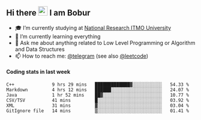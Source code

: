 ## Hi there <img src="https://media.giphy.com/media/hvRJCLFzcasrR4ia7z/giphy.gif" width="25px"> I am Bobur

- :mortar_board: I’m currently studying at [National Research ITMO University](https://itmo.ru/)
- :seedling: I’m currently learning everything
- :speech_balloon: Ask me about anything related to Low Level Programming or Algorithm and Data Structures
- :mailbox: How to reach me: [@telegram](https://t.me/bobur_zakirov) (see also [@leetcode](https://leetcode.com/insanis/))      

#### Coding stats in last week

<!--START_SECTION:waka-->

```text
C++              9 hrs 29 mins   █████████████▓░░░░░░░░░░░   54.33 %
Markdown         4 hrs 12 mins   ██████░░░░░░░░░░░░░░░░░░░   24.07 %
Java             1 hr 52 mins    ██▓░░░░░░░░░░░░░░░░░░░░░░   10.77 %
CSV/TSV          41 mins         █░░░░░░░░░░░░░░░░░░░░░░░░   03.92 %
XML              31 mins         ▓░░░░░░░░░░░░░░░░░░░░░░░░   03.04 %
GitIgnore file   14 mins         ▒░░░░░░░░░░░░░░░░░░░░░░░░   01.41 %
```

<!--END_SECTION:waka-->
